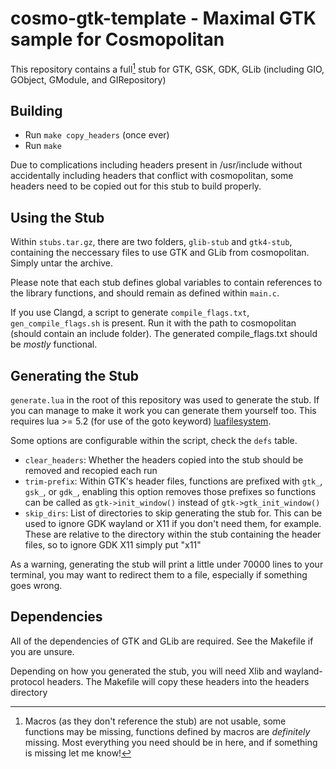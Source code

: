 # cosmo-gtk-template - Maximal GTK sample for Cosmopolitan

This repository contains a full[^1] stub for GTK, GSK, GDK, GLib (including GIO, GObject, GModule, and GIRepository)

## Building
* Run `make copy_headers` (once ever)
* Run `make`

Due to complications including headers present in /usr/include without accidentally including headers that conflict with cosmopolitan, some headers need to be copied out for this stub to build properly.

## Using the Stub
Within `stubs.tar.gz`, there are two folders, `glib-stub` and `gtk4-stub`, containing the neccessary files to use GTK and GLib from cosmopolitan. Simply untar the archive.

Please note that each stub defines global variables to contain references to the library functions, and should remain as defined within `main.c`.

If you use Clangd, a script to generate `compile_flags.txt`, `gen_compile_flags.sh` is present. Run it with the path to cosmopolitan (should contain an include folder). The generated compile_flags.txt should be *mostly* functional.

## Generating the Stub
`generate.lua` in the root of this repository was used to generate the stub. If you can manage to make it work you can generate them yourself too. This requires lua >= 5.2 (for use of the goto keyword) [luafilesystem](https://github.com/lunarmodules/luafilesystem).

Some options are configurable within the script, check the `defs` table.
* `clear_headers`: Whether the headers copied into the stub should be removed and recopied each run
* `trim-prefix`: Within GTK's header files, functions are prefixed with `gtk_`, `gsk_`, or `gdk_`, enabling this option removes those prefixes so functions can be called as `gtk->init_window()` instead of `gtk->gtk_init_window()`
* `skip_dirs`: List of directories to skip generating the stub for. This can be used to ignore GDK wayland or X11 if you don't need them, for example. These are relative to the directory within the stub containing the header files, so to ignore GDK X11 simply put "x11"

As a warning, generating the stub will print a little under 70000 lines to your terminal, you may want to redirect them to a file, especially if something goes wrong.

## Dependencies
All of the dependencies of GTK and GLib are required. See the Makefile if you are unsure.

Depending on how you generated the stub, you will need Xlib and wayland-protocol headers. The Makefile will copy these headers into the headers directory

[^1]: Macros (as they don't reference the stub) are not usable, some functions may be missing, functions defined by macros are *definitely* missing. Most everything you need should be in here, and if something is missing let me know!
